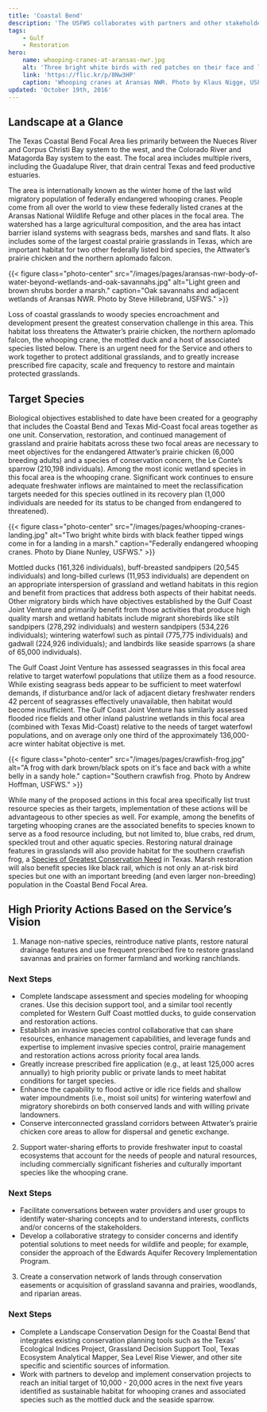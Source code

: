 ```yaml
---
title: 'Coastal Bend'
description: 'The USFWS collaborates with partners and other stakeholders to conserve, protect and enhance the fish, wildlife, plants and habitat of the Gulf of Mexico region.'
tags:
    - Gulf
    - Restoration
hero:
    name: whooping-cranes-at-aransas-nwr.jpg
    alt: 'Three bright white birds with red patches on their face and long slender legs standing in the mud.'
    link: 'https://flic.kr/p/8Nw3HP'
    caption: 'Whooping cranes at Aransas NWR. Photo by Klaus Nigge, USFWS.'
updated: 'October 19th, 2016'
---
```


## Landscape at a Glance

The Texas Coastal Bend Focal Area lies primarily between the Nueces River and Corpus Christi Bay system to the west, and the Colorado River and Matagorda Bay system to the east. The focal area includes multiple rivers, including the Guadalupe River, that drain central Texas and feed productive estuaries.

The area is internationally known as the winter home of the last wild migratory population of federally endangered whooping cranes. People come from all over the world to view these federally listed cranes at the Aransas National Wildlife Refuge and other places in the focal area. The watershed has a large agricultural composition, and the area has intact barrier island systems with seagrass beds, marshes and sand flats. It also includes some of the largest coastal prairie grasslands in Texas, which are important habitat for two other federally listed bird species, the Attwater’s prairie chicken and the northern aplomado falcon.

{{< figure class="photo-center" src="/images/pages/aransas-nwr-body-of-water-beyond-wetlands-and-oak-savannahs.jpg" alt="Light green and brown shrubs border a marsh." caption="Oak savannahs and adjacent wetlands of Aransas NWR. Photo by Steve Hillebrand, USFWS." >}}

Loss of coastal grasslands to woody species encroachment and development present the greatest conservation challenge in this area. This habitat loss threatens the Attwater’s prairie chicken, the northern aplomado falcon, the whooping crane, the mottled duck and a host of associated species listed below. There is an urgent need for the Service and others to work together to protect additional grasslands, and to greatly increase prescribed fire capacity, scale and frequency to restore and maintain protected grasslands.

## Target Species

Biological objectives established to date have been created for a geography that includes the Coastal Bend and Texas Mid-Coast focal areas together as one unit. Conservation, restoration, and continued management of grassland and prairie habitats across these two focal areas are necessary to meet objectives for the endangered Attwater’s prairie chicken (6,000 breeding adults) and a species of conservation concern, the Le Conte’s sparrow (210,198 individuals). Among the most iconic wetland species in this focal area is the whooping crane. Significant work continues to ensure adequate freshwater inflows are maintained to meet the reclassification targets needed for this species outlined in its recovery plan (1,000 individuals are needed for its status to be changed from endangered to threatened).

{{< figure class="photo-center" src="/images/pages/whooping-cranes-landing.jpg" alt="Two bright white birds with black feather tipped wings come in for a landing in a marsh." caption="Federally endangered whooping cranes. Photo by Diane Nunley, USFWS." >}}

Mottled ducks (161,326 individuals), buff-breasted sandpipers (20,545 individuals) and long-billed curlews (11,953 individuals) are dependent on an appropriate interspersion of grassland and wetland habitats in this region and benefit from practices that address both aspects of their habitat needs. Other migratory birds which have objectives established by the Gulf Coast Joint Venture and primarily benefit from those activities that produce high quality marsh and wetland habitats include migrant shorebirds like stilt sandpipers (278,292 individuals) and western sandpipers (534,226 individuals); wintering waterfowl such as pintail (775,775 individuals) and gadwall (224,926 individuals); and landbirds like seaside sparrows (a share of 65,000 individuals).

The Gulf Coast Joint Venture has assessed seagrasses in this focal area relative to target waterfowl populations that utilize them as a food resource. While existing seagrass beds appear to be sufficient to meet waterfowl demands, if disturbance and/or lack of adjacent dietary freshwater renders 42 percent of seagrasses effectively unavailable, then habitat would become insufficient. The Gulf Coast Joint Venture has similarly assessed flooded rice fields and other inland palustrine wetlands in this focal area (combined with Texas Mid-Coast) relative to the needs of target waterfowl populations, and on average only one third of the approximately 136,000-acre winter habitat objective is met.

{{< figure class="photo-center" src="/images/pages/crawfish-frog.jpg" alt="A frog with dark brown/black spots on it's face and back with a white belly in a sandy hole." caption="Southern crawfish frog. Photo by Andrew Hoffman, USFWS." >}}

While many of the proposed actions in this focal area specifically list trust resource species as their targets, implementation of these actions will be advantageous to other species as well. For example, among the benefits of targeting whooping cranes are the associated benefits to species known to serve as a food resource including, but not limited to, blue crabs, red drum, speckled trout and other aquatic species. Restoring natural drainage features in grasslands will also provide habitat for the southern crawfish frog, a [Species of Greatest Conservation Need](http://tpwd.texas.gov/landwater/land/tcap/sgcn.phtml
) in Texas. Marsh restoration will also benefit species like black rail, which is not only an at-risk bird species but one with an important breeding (and even larger non-breeding) population in the Coastal Bend Focal Area.

## High Priority Actions Based on the Service’s Vision

1.  Manage non-native species, reintroduce native plants, restore natural drainage features and use frequent prescribed fire to restore grassland savannas and prairies on former farmland and working ranchlands.

### Next Steps

 - Complete landscape assessment and species modeling for whooping cranes.  Use this decision support tool, and a similar tool recently completed for Western Gulf Coast mottled ducks, to guide conservation and restoration actions.
 - Establish an invasive species control collaborative that can share resources, enhance management capabilities, and leverage funds and expertise to implement invasive species control, prairie management and restoration actions across priority focal area lands.
 - Greatly increase prescribed fire application (e.g., at least 125,000 acres annually) to high priority public or private lands to meet habitat conditions for target species.
 - Enhance the capability to flood active or idle rice fields and shallow water impoundments (i.e., moist soil units) for wintering waterfowl and migratory shorebirds on both conserved lands and with willing private landowners.
 - Conserve interconnected grassland corridors between Attwater’s prairie chicken core areas to allow for dispersal and genetic exchange.

2.  Support water-sharing efforts to provide freshwater input to coastal ecosystems that account for the needs of people and natural resources, including commercially significant fisheries and culturally important species like the whooping crane.  

###	Next Steps

 - Facilitate conversations between water providers and user groups to identify water-sharing concepts and to understand interests, conflicts and/or concerns of the stakeholders.
 - Develop a collaborative strategy to consider concerns and identify potential solutions to meet needs for wildlife and people; for example, consider the approach of the Edwards Aquifer Recovery Implementation Program.    

3.  Create a conservation network of lands through conservation easements or acquisition of grassland savanna and prairies, woodlands, and riparian areas.  

### Next Steps

 - Complete a Landscape Conservation Design for the Coastal Bend that integrates existing conservation planning tools such as the Texas’ Ecological Indices Project, Grassland Decision Support Tool, Texas Ecosystem Analytical Mapper, Sea Level Rise Viewer, and other site specific and scientific sources of information.  
 - Work with partners to develop and implement conservation projects to reach an initial target of 10,000 - 20,000 acres in the next five years identified as sustainable habitat for whooping cranes and associated species such as the mottled duck and the seaside sparrow.
